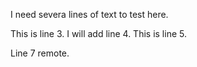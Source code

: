 I need severa lines of text to test here.

This is line 3.
I will add line 4.
This is line 5.

Line 7 remote.
